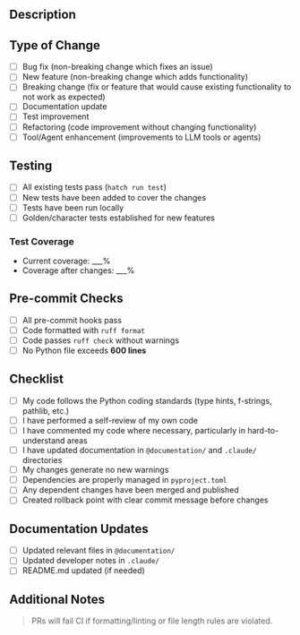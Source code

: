## Description
<!-- Provide a brief description of the changes in this PR -->

## Type of Change
<!-- Mark the relevant option with an "x" -->
- [ ] Bug fix (non-breaking change which fixes an issue)
- [ ] New feature (non-breaking change which adds functionality)
- [ ] Breaking change (fix or feature that would cause existing functionality to not work as expected)
- [ ] Documentation update
- [ ] Test improvement
- [ ] Refactoring (code improvement without changing functionality)
- [ ] Tool/Agent enhancement (improvements to LLM tools or agents)

## Testing
<!-- Describe the tests you ran to verify your changes -->
- [ ] All existing tests pass (`hatch run test`)
- [ ] New tests have been added to cover the changes
- [ ] Tests have been run locally
- [ ] Golden/character tests established for new features

### Test Coverage
<!-- If applicable, mention the test coverage for new code -->
- Current coverage: ___%
- Coverage after changes: ___%

## Pre-commit Checks
- [ ] All pre-commit hooks pass
- [ ] Code formatted with `ruff format`
- [ ] Code passes `ruff check` without warnings
- [ ] No Python file exceeds **600 lines**

## Checklist
- [ ] My code follows the Python coding standards (type hints, f-strings, pathlib, etc.)
- [ ] I have performed a self-review of my own code
- [ ] I have commented my code where necessary, particularly in hard-to-understand areas
- [ ] I have updated documentation in `@documentation/` and `.claude/` directories
- [ ] My changes generate no new warnings
- [ ] Dependencies are properly managed in `pyproject.toml`
- [ ] Any dependent changes have been merged and published
- [ ] Created rollback point with clear commit message before changes

## Documentation Updates
<!-- Mark which documentation has been updated -->
- [ ] Updated relevant files in `@documentation/`
- [ ] Updated developer notes in `.claude/`
- [ ] README.md updated (if needed)

## Additional Notes
<!-- Add any additional notes, screenshots, or context about the PR here -->

> PRs will fail CI if formatting/linting or file length rules are violated.
